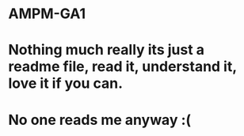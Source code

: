 # AMPM-GA1
# Nothing much really its just a readme file, read it, understand it, love it if you can. 
# No one reads me anyway :(